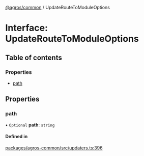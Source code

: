 [@agros/common](../index.md) / UpdateRouteToModuleOptions

# Interface: UpdateRouteToModuleOptions

## Table of contents

### Properties

- [path](UpdateRouteToModuleOptions.md#path)

## Properties

### <a id="path" name="path"></a> path

• `Optional` **path**: `string`

#### Defined in

[packages/agros-common/src/updaters.ts:396](https://github.com/agrosjs/agros/blob/4b72b68/packages/agros-common/src/updaters.ts#L396)
